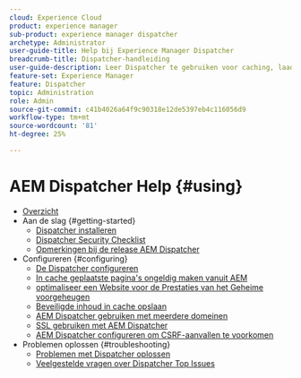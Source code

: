 ```yaml
---
cloud: Experience Cloud
product: experience manager
sub-product: experience manager dispatcher
archetype: Administrator
user-guide-title: Help bij Experience Manager Dispatcher
breadcrumb-title: Dispatcher-handleiding
user-guide-description: Leer Dispatcher te gebruiken voor caching, laadbalancering en het verbeteren van de beveiliging van uw AEM-server.
feature-set: Experience Manager
feature: Dispatcher
topic: Administration
role: Admin
source-git-commit: c41b4026a64f9c90318e12de5397eb4c116056d9
workflow-type: tm+mt
source-wordcount: '81'
ht-degree: 25%

---
```



# AEM Dispatcher Help {#using}

+ [Overzicht](dispatcher.md)
+ Aan de slag {#getting-started}
   + [Dispatcher installeren](dispatcher-install.md)
   + [Dispatcher Security Checklist](security-checklist.md)
   + [Opmerkingen bij de release AEM Dispatcher](release-notes.md)
+ Configureren {#configuring}
   + [De Dispatcher configureren](dispatcher-configuration.md)
   + [In cache geplaatste pagina&#39;s ongeldig maken vanuit AEM](page-invalidate.md)
   + [ optimaliseer een Website voor de Prestaties van het Geheime voorgeheugen ](https://experienceleague.adobe.com/en/docs/experience-manager-65/content/implementing/deploying/configuring/configuring-performance)
   + [Beveiligde inhoud in cache opslaan](permissions-cache.md)
   + [AEM Dispatcher gebruiken met meerdere domeinen](dispatcher-domains.md)
   + [SSL gebruiken met AEM Dispatcher](dispatcher-ssl.md)
   + [AEM Dispatcher configureren om CSRF-aanvallen te voorkomen](configuring-dispatcher-to-prevent-csrf.md)
+ Problemen oplossen {#troubleshooting}
   + [Problemen met Dispatcher oplossen](dispatcher-troubleshooting.md)
   + [Veelgestelde vragen over Dispatcher Top Issues](dispatcher-faq.md)
